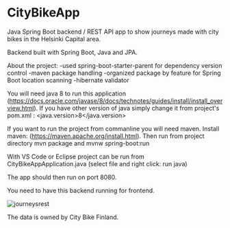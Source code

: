 # CityBikeApp
Java Spring Boot backend / REST API app to show journeys made with city bikes in the Helsinki Capital area. 

Backend built with Spring Boot, Java and JPA.

About the project:
-used spring-boot-starter-parent for dependency version control
-maven package handling
-organized package by feature for Spring Boot location scanning
-hibernate validator

You will need java 8 to run this application (https://docs.oracle.com/javase/8/docs/technotes/guides/install/install_overview.html). If you have other version of java simply change it from project's pom.xml :
    <properties>
		<java.version>8</java.version>
    </properties>

If you want to run the project from commanline you will need maven. Install maven: (https://maven.apache.org/install.html).
Then run from project directory 
mvn package
and
mvnw spring-boot:run 

With VS Code or Eclipse project can be run from CityBikeAppApplication.java (select file and right click: run java)

The app should then run on port 8080.

You need to have this backend running for frontend.


![journeysrest](https://user-images.githubusercontent.com/70891200/184506959-d54029d1-6410-4447-b36b-e12e13d52790.png)

The data is owned by City Bike Finland.


